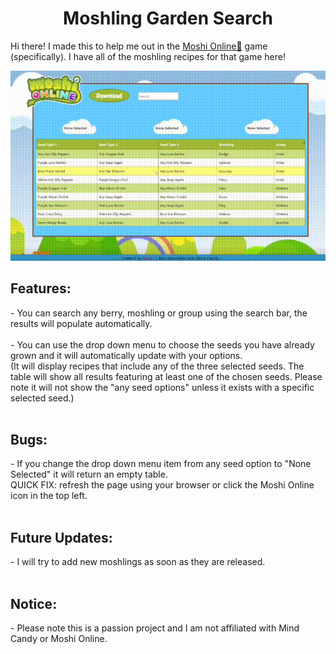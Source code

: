 <h1 align="center"> Moshling Garden Search </h1>

Hi there! I made this to help me out in the [Moshi Online🔗](https://moshionline.net/) game (specifically). I have all of the moshling recipes for that game here! 

<img alt="Gif showing website functionalitis" src="./assets/demo.gif"> </img>

<h2>Features: </h2>
  - You can search any berry, moshling or group using the search bar, the results will populate automatically.<br /><br />
  - You can use the drop down menu to choose the seeds you have already grown and it will automatically update with your options. <br />
    (It will display recipes that include any of the three selected seeds. The table will show all results featuring at least one of the chosen seeds. Please note it will not show the "any seed options" unless it exists with a specific selected seed.)<br />
<br />
<h2>Bugs:</h2>
  - If you change the drop down menu item from any seed option to "None Selected" it will return an empty table.<br />
    QUICK FIX: refresh the page using your browser or click the Moshi Online icon in the top left.<br />
<br />
<h2>Future Updates:</h2>
  - I will try to add new moshlings as soon as they are released. <br />
<br />
<h2>Notice:</h2>
 - Please note this is a passion project and I am not affiliated with Mind Candy or Moshi Online.
